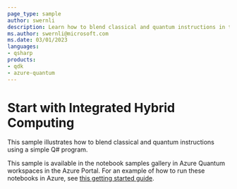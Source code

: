 ```yaml
---
page_type: sample
author: swernli
description: Learn how to blend classical and quantum instructions in the same program, all fully processed by the quantum computing backend.
ms.author: swernli@microsoft.com
ms.date: 03/01/2023
languages:
- qsharp
products:
- qdk
- azure-quantum
---
```


# Start with Integrated Hybrid Computing

This sample illustrates how to blend classical and quantum instructions using a simple Q# program.

This sample is available in the notebook samples gallery in Azure Quantum workspaces in the Azure Portal. For an example of how to run these notebooks in Azure, see [this getting started guide](https://docs.microsoft.com/azure/quantum/get-started-jupyter-notebook?tabs=tabid-ionq).
